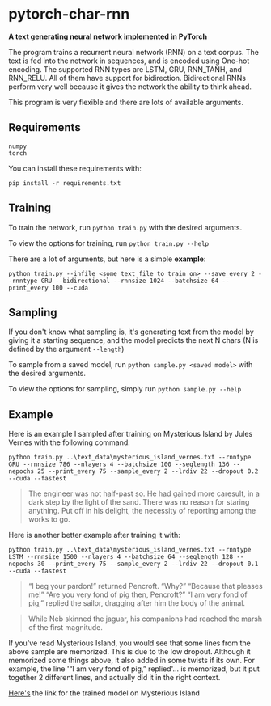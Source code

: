 # pytorch-char-rnn
**A text generating neural network implemented in PyTorch**

The program trains a recurrent neural network (RNN) on a text corpus. The text is fed into the network in sequences, and is encoded using One-hot encoding. 
The supported RNN types are LSTM, GRU, RNN_TANH, and RNN_RELU. All of them have support for bidirection.
Bidirectional RNNs perform very well because it gives the network the ability to think ahead.

This program is very flexible and there are lots of available arguments.


## Requirements
```
numpy
torch
```
You can install these requirements with:
```
pip install -r requirements.txt
```

## Training
To train the network, run ```python train.py``` with the desired arguments.

To view the options for training, run ```python train.py --help```

There are a lot of arguments, but here is a simple **example**:

```python train.py --infile <some text file to train on> --save_every 2 --rnntype GRU --bidirectional --rnnsize 1024 --batchsize 64 --print_every 100 --cuda```

## Sampling
If you don't know what sampling is, it's generating text from the model by giving it a starting sequence, and the model predicts the next N chars (N is defined by the argument ```--length```)

To sample from a saved model, run ```python sample.py <saved model>``` with the desired arguments.

To view the options for sampling, simply run ```python sample.py --help```

## Example
Here is an example I sampled after training on Mysterious Island by Jules Vernes with the following command:

```python train.py ..\text_data\mysterious_island_vernes.txt --rnntype GRU --rnnsize 786 --nlayers 4 --batchsize 100 --seqlength 136 --nepochs 25 --print_every 75 --sample_every 2 --lrdiv 22 --dropout 0.2 --cuda --fastest```

> The engineer was not half-past
so. He had gained more caresult, in a dark step by the light of the
sand. There was no reason for staring anything. Put off in his
delight, the necessity of reporting among the works to go.

Here is another better example after training it with:

```python train.py ..\text_data\mysterious_island_vernes.txt --rnntype LSTM --rnnsize 1500 --nlayers 4 --batchsize 64 --seqlength 128 --nepochs 30 --print_every 75 --sample_every 2 --lrdiv 22 --dropout 0.1 --cuda --fastest```

> “I beg your pardon!” returned Pencroft.
> “Why?”
> “Because that pleases me!”
> “Are you very fond of pig then, Pencroft?”
> “I am very fond of pig,” replied the sailor, dragging after him
> the body of the animal.

> While Neb skinned the jaguar, his companions had reached the
> marsh of the first magnitude.

If you've read Mysterious Island, you would see that some lines from the above sample are memorized. This is due to the low dropout. Although it memorized some things above, it also added in some twists if its own. For example, the line '“I am very fond of pig,” replied'... is memorized, but it put together 2 different lines, and actually did it in the right context.

[Here's](https://drive.google.com/open?id=1h2q9rEHLE_g_z_rvCq2SCs1Pif0eIo-Q) the link for the trained model on Mysterious Island
